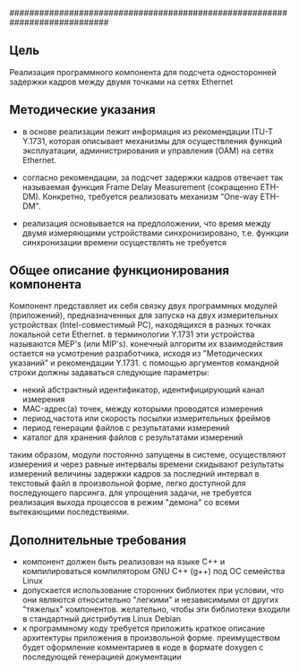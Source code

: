 ############################################################################

Цель
----

Реализация программного компонента для подсчета односторонней задержки кадров между двумя точками на сетях Ethernet

Методические указания
---------------------

- в основе реализации лежит информация из рекомендации ITU-T Y.1731, которая описывает механизмы для осуществления функций эксплуатации, администрирования и управления (OAM) на сетях Ethernet.

- согласно рекомендации, за подсчет задержки кадров отвечает так называемая функция Frame Delay Measurement (сокращенно ETH-DM). Конкретно, требуется реализовать механизм "One-way ETH-DM".

- реализация основывается на предположении, что время между двумя измеряющими устройствами синхронизировано, т.е. функции синхронизации времени осуществлять не требуется

Общее описание функционирования компонента
------------------------------------------

Компонент представляет их себя связку двух программных модулей (приложений), предназначенных для запуска на двух измерительных устройствах (Intel-совместимый PC), находящихся в разных точках локальной сети Ethernet. в терминологии Y.1731 эти устройства называются MEP's (или MIP's). конечный алгоритм их взаимодействия остается на усмотрение разработчика, исходя из "Методических указаний" и рекомендации Y.1731.
с помощью аргументов командной строки должны задаваться следующие параметры:
- некий абстрактный идентификатор, идентифицирующий канал измерения
- MAC-адрес(а) точек, между которыми проводятся измерения
- период,частота или скорость посылки измерительных фреймов
- период генерации файлов с результатами измерений
- каталог для хранения файлов с результатами измерений

таким образом, модули постоянно запущены в системе, осуществляют измерения и через равные интервалы времени скидывают результаты измерений величины задержки кадров за последний интервал в текстовый файл в произвольной форме, легко доступной для последующего парсинга. для упрощения задачи, не требуется реализация выхода процессов в режим "демона" со всеми вытекающими последствиями.

Дополнительные требования
-------------------------

- компонент должен быть реализован на языке С++ и компилироваться компилятором GNU C++ (g++) под ОС семейства Linux
- допускается использование сторонних библиотек при условии, что они являются относительно "легкими" и независимыми от других "тяжелых" компонентов. желательно, чтобы эти библиотеки входили в стандартный дистрибутив Linux Debian 
- к программному коду требуется приложить краткое описание архитектуры приложения в произвольной форме. преимуществом будет оформление комментариев в коде в формате doxygen с последующей генерацией документации

